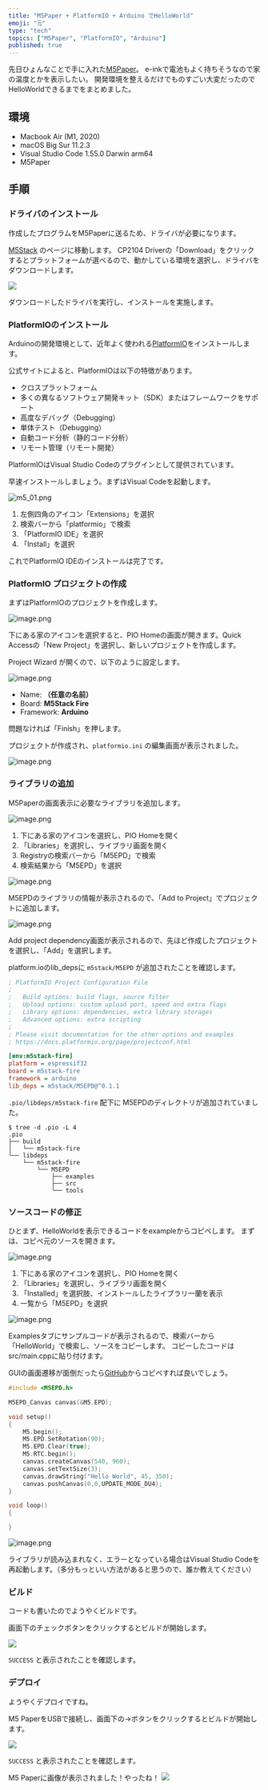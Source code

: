 ```yaml
---
title: "M5Paper + PlatformIO + Arduino でHelloWorld"
emoji: "🗒"
type: "tech"
topics: ["M5Paper", "PlatformIO", "Arduino"]
published: true
---
```


先日ひょんなことで手に入れた[M5Paper](https://www.switch-science.com/catalog/6749/)。
e-inkで電池もよく持ちそうなので家の温度とかを表示したい。
開発環境を整えるだけでものすごい大変だったのでHelloWorldできるまでをまとめました。

## 環境

- Macbook Air (M1, 2020)
- macOS Big Sur 11.2.3
- Visual Studio Code 1.55.0 Darwin arm64
- M5Paper

## 手順

### ドライバのインストール

作成したプログラムをM5Paperに送るため、ドライバが必要になります。

[M5Stack](https://m5stack-store.myshopify.com/pages/download) のページに移動します。
CP2104 Driverの「Download」をクリックするとプラットフォームが選べるので、動かしている環境を選択し、ドライバをダウンロードします。

![](https://storage.googleapis.com/zenn-user-upload/nily67bcszp06up6ylvs4yslu27u)

ダウンロードしたドライバを実行し、インストールを実施します。

### PlatformIOのインストール

Arduinoの開発環境として、近年よく使われる[PlatformIO](https://platformio.org/)をインストールします。

公式サイトによると、PlatformIOは以下の特徴があります。

- クロスプラットフォーム
- 多くの異なるソフトウェア開発キット（SDK）またはフレームワークをサポート
- 高度なデバッグ（Debugging）
- 単体テスト（Debugging）
- 自動コード分析（静的コード分析）
- リモート管理（リモート開発）

PlatformIOはVisual Studio Codeのプラグインとして提供されています。

早速インストールしましょう。まずはVisual Codeを起動します。

![m5_01.png](https://qiita-image-store.s3.ap-northeast-1.amazonaws.com/0/36587/83d95a93-c9cc-6712-b9a1-f95e6e122377.png)


1. 左側四角のアイコン「Extensions」を選択
2. 検索バーから「platformio」で検索
3. 「PlatformIO IDE」を選択
4. 「Install」を選択

これでPlatformIO IDEのインストールは完了です。

### PlatformIO プロジェクトの作成

まずはPlatformIOのプロジェクトを作成します。

![image.png](https://qiita-image-store.s3.ap-northeast-1.amazonaws.com/0/36587/00d06c7c-3e10-23bd-689c-a605c641387a.png)

下にある家のアイコンを選択すると、PIO Homeの画面が開きます。Quick Accessの「New Project」を選択し、新しいプロジェクトを作成します。

Project Wizard が開くので、以下のように設定します。

![image.png](https://qiita-image-store.s3.ap-northeast-1.amazonaws.com/0/36587/98a00a6e-9386-7522-07e9-7b3b97db659b.png)

- Name: **（任意の名前）**
- Board: **M5Stack Fire**
- Framework: **Arduino**

問題なければ「Finish」を押します。

プロジェクトが作成され、`platformio.ini` の編集画面が表示されました。

![image.png](https://qiita-image-store.s3.ap-northeast-1.amazonaws.com/0/36587/53424336-a596-7c93-22eb-cb8c91536fea.png)


### ライブラリの追加

M5Paperの画面表示に必要なライブラリを追加します。

![image.png](https://qiita-image-store.s3.ap-northeast-1.amazonaws.com/0/36587/730444f8-4796-bff5-4c19-e0709131e8d0.png)

1. 下にある家のアイコンを選択し、PIO Homeを開く
2. 「Libraries」を選択し、ライブラリ画面を開く
3. Registryの検索バーから「M5EPD」で検索
4. 検索結果から「M5EPD」を選択

![image.png](https://qiita-image-store.s3.ap-northeast-1.amazonaws.com/0/36587/71151f00-4a3d-9b3a-bc0d-742f89d4eae4.png)

M5EPDのライブラリの情報が表示されるので、「Add to Project」でプロジェクトに追加します。

![image.png](https://qiita-image-store.s3.ap-northeast-1.amazonaws.com/0/36587/00be6372-f5fe-99f1-df84-b56ceb80fa11.png)

Add project dependency画面が表示されるので、先ほど作成したプロジェクトを選択し、「Add」を選択します。

platform.ioのlib_depsに `m5stack/M5EPD` が追加されたことを確認します。

```ini:platformio.ini
; PlatformIO Project Configuration File
;
;   Build options: build flags, source filter
;   Upload options: custom upload port, speed and extra flags
;   Library options: dependencies, extra library storages
;   Advanced options: extra scripting
;
; Please visit documentation for the other options and examples
; https://docs.platformio.org/page/projectconf.html

[env:m5stack-fire]
platform = espressif32
board = m5stack-fire
framework = arduino
lib_deps = m5stack/M5EPD@^0.1.1
```

 `.pio/libdeps/m5stack-fire` 配下に M5EPDのディレクトリが追加されていました。

```shell-session
$ tree -d .pio -L 4
.pio
├── build
│   └── m5stack-fire
└── libdeps
    └── m5stack-fire
        └── M5EPD
            ├── examples
            ├── src
            └── tools
```

### ソースコードの修正

ひとまず、HelloWorldを表示できるコードをexampleからコピペします。
まずは、コピペ元のソースを開きます。

![image.png](https://qiita-image-store.s3.ap-northeast-1.amazonaws.com/0/36587/a12a8461-c24f-a89c-63f8-683a022f7c80.png)

1. 下にある家のアイコンを選択し、PIO Homeを開く
2. 「Libraries」を選択し、ライブラリ画面を開く
3. 「Installed」を選択肢、インストールしたライブラリ一蘭を表示
4. 一覧から「M5EPD」を選択

![image.png](https://qiita-image-store.s3.ap-northeast-1.amazonaws.com/0/36587/a58e49be-bc31-45c5-6c6b-c35aada0155e.png)

Examplesタブにサンプルコードが表示されるので、検索バーから「HelloWorld」で検索し、ソースをコピーします。
コピーしたコードはsrc/main.cppに貼り付けます。

GUIの画面遷移が面倒だったら[GitHub](https://github.com/m5stack/M5EPD/blob/main/examples/Basics/HelloWorld/HelloWorld.ino)からコピペすれば良いでしょう。

```cpp:src/main.cpp
#include <M5EPD.h>

M5EPD_Canvas canvas(&M5.EPD);

void setup()
{
    M5.begin();
    M5.EPD.SetRotation(90);
    M5.EPD.Clear(true);
    M5.RTC.begin();
    canvas.createCanvas(540, 960);
    canvas.setTextSize(3);
    canvas.drawString("Hello World", 45, 350);
    canvas.pushCanvas(0,0,UPDATE_MODE_DU4);
}

void loop()
{

}
```

![image.png](https://qiita-image-store.s3.ap-northeast-1.amazonaws.com/0/36587/eb7f04a5-b65d-751c-ac57-ecbbfe31ac87.png)

ライブラリが読み込まれなく、エラーとなっている場合はVisual Studio Codeを再起動します。（多分もっといい方法があると思うので、誰か教えてください）


### ビルド

コードも書いたのでようやくビルドです。

画面下のチェックボタンをクリックするとビルドが開始します。

![](https://storage.googleapis.com/zenn-user-upload/2tr0crnnfrh2196ownscgnqfmnn2)

`SUCCESS` と表示されたことを確認します。

### デプロイ

ようやくデプロイですね。

M5 PaperをUSBで接続し、画面下の→ボタンをクリックするとビルドが開始します。

![](https://storage.googleapis.com/zenn-user-upload/ddqs0z0c0tj5m1tde6ppg7e5gjmk)

`SUCCESS` と表示されたことを確認します。

M5 Paperに画像が表示されました！やったね！
![](https://storage.googleapis.com/zenn-user-upload/x2lpp01mulg9jsv23covba9ik76i)